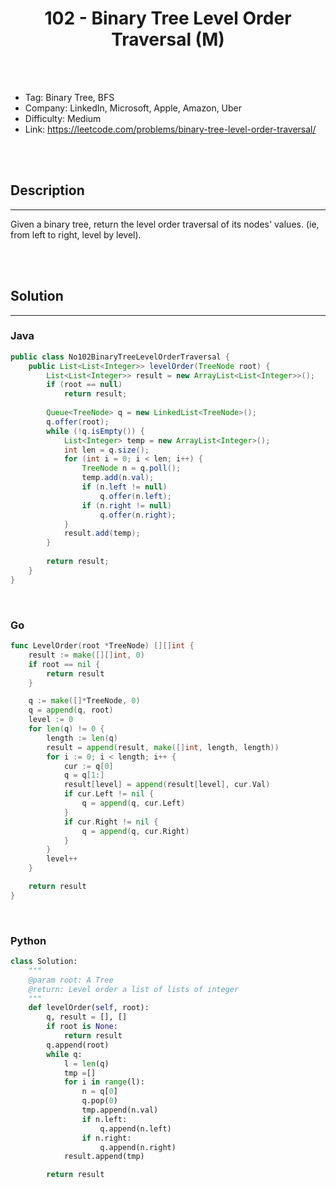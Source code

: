 # <center>102 - Binary Tree Level Order Traversal (M)</center> 



<br></br>

* Tag: Binary Tree, BFS
* Company: LinkedIn, Microsoft, Apple, Amazon, Uber
* Difficulty: Medium
* Link: https://leetcode.com/problems/binary-tree-level-order-traversal/

<br></br>



## Description
----
Given a binary tree, return the level order traversal of its nodes' values. (ie, from left to right, level by level).

<br></br>



## Solution
----
### Java
```java
public class No102BinaryTreeLevelOrderTraversal {
    public List<List<Integer>> levelOrder(TreeNode root) {
        List<List<Integer>> result = new ArrayList<List<Integer>>();
        if (root == null)
            return result;
        
        Queue<TreeNode> q = new LinkedList<TreeNode>();
        q.offer(root);
        while (!q.isEmpty()) {
            List<Integer> temp = new ArrayList<Integer>();
            int len = q.size();
            for (int i = 0; i < len; i++) {
                TreeNode n = q.poll();
                temp.add(n.val);
                if (n.left != null)
                    q.offer(n.left);
                if (n.right != null)
                    q.offer(n.right);
            }
            result.add(temp);
        }
        
        return result;
    }
}
```

<br>


### Go
```go
func LevelOrder(root *TreeNode) [][]int {
	result := make([][]int, 0)
	if root == nil {
		return result
	}

	q := make([]*TreeNode, 0)
	q = append(q, root)
	level := 0
	for len(q) != 0 {
		length := len(q)
		result = append(result, make([]int, length, length))
		for i := 0; i < length; i++ {
            cur := q[0]
            q = q[1:]
			result[level] = append(result[level], cur.Val)
			if cur.Left != nil {
				q = append(q, cur.Left)
			}
			if cur.Right != nil {
				q = append(q, cur.Right)
			}
		}
		level++
	}

	return result
}
```

<br>


### Python
```python
class Solution:
    """
    @param root: A Tree
    @return: Level order a list of lists of integer
    """
    def levelOrder(self, root):
        q, result = [], []
        if root is None:
            return result
        q.append(root)
        while q:
            l = len(q)
            tmp =[]
            for i in range(l):
                n = q[0]
                q.pop(0)
                tmp.append(n.val)
                if n.left:
                    q.append(n.left)
                if n.right:
                    q.append(n.right)
            result.append(tmp)

        return result
```